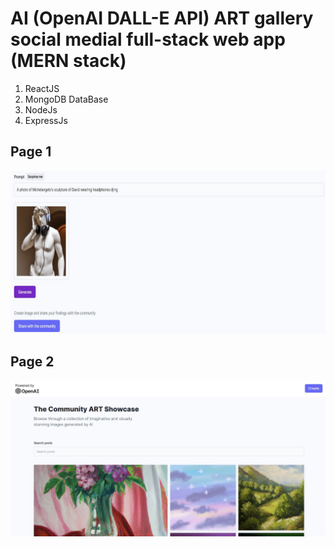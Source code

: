 # AI (OpenAI DALL-E API) ART gallery social medial full-stack web app  (MERN stack)

1. ReactJS
2. MongoDB DataBase
3. NodeJs
4. ExpressJs

## Page 1
![page 1](https://github.com/Mrunal-G/Full-Stack-AI-Web-App/blob/main/img/p1.png)

## Page 2
![page 2](https://github.com/Mrunal-G/Full-Stack-AI-Web-App/blob/main/img/p2.png)





<!--
This full-stack application stores AI generated images to the database. Of course, one can break the picture into bytes or bits, etc, and store the same but this is a horrible practice and is far too difficult in practice. The other way of doing this is by uploading the picture to a server or a folder, generating a public URL for the upload from there, and storing this URL into the database.

In order to do so, we need a third party or in-house server or similar services that can hold off our images and do the needful. Cloud services like GCP, AWS, etc provide us with this service but they are usually costly and have little storage in the free version. The alternative to these services are third-party providers like CloudConvert, Cloudimage, Cloudinary, etc. 

We used Cloudinary for this application which provides ample storage of nearly 25 GB in the free plan and many other services.

--!


